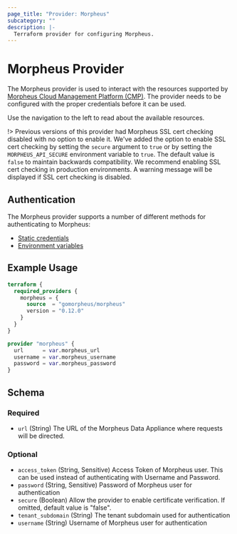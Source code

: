 ```yaml
---
page_title: "Provider: Morpheus"
subcategory: ""
description: |-
  Terraform provider for configuring Morpheus.
---
```


# Morpheus Provider

The Morpheus provider is used to interact with the resources supported by [Morpheus Cloud Management Platform (CMP)](https://morpheusdata.com/). The provider needs to be configured with the proper credentials before it can be used.

Use the navigation to the left to read about the available resources.

!> Previous versions of this provider had Morpheus SSL cert checking disabled with no
option to enable it. We've added the option to enable SSL cert checking by
setting the `secure` argument to `true` or by setting the `MORPHEUS_API_SECURE` environment
variable to `true`. The default value is `false` to maintain backwards compatibility.
We recommend enabling SSL cert checking in production environments.  A warning message will
be displayed if SSL cert checking is disabled.

## Authentication

The Morpheus provider supports a number of different methods for authenticating to Morpheus:

* [Static credentials](guides/auth.md#static-credentials)
* [Environment variables](guides/auth.md#environment-variables)

## Example Usage

```terraform
terraform {
  required_providers {
    morpheus = {
      source  = "gomorpheus/morpheus"
      version = "0.12.0"
    }
  }
}

provider "morpheus" {
  url      = var.morpheus_url
  username = var.morpheus_username
  password = var.morpheus_password
}
```

<!-- schema generated by tfplugindocs -->
## Schema

### Required

- `url` (String) The URL of the Morpheus Data Appliance where requests will be directed.

### Optional

- `access_token` (String, Sensitive) Access Token of Morpheus user. This can be used instead of authenticating with Username and Password.
- `password` (String, Sensitive) Password of Morpheus user for authentication
- `secure` (Boolean) Allow the provider to enable certificate verification. If omitted, default value is "false".
- `tenant_subdomain` (String) The tenant subdomain used for authentication
- `username` (String) Username of Morpheus user for authentication
